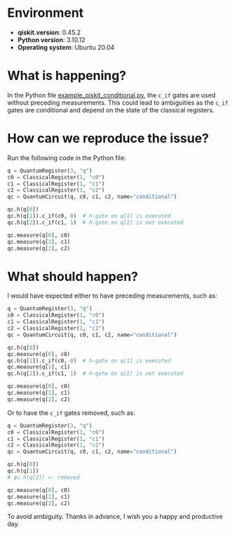 # Environment

- **qiskit.__version__**: 0.45.2
- **Python version**: 3.10.12
- **Operating system**: Ubuntu 20.04

# What is happening?
In the Python file [example_qiskit_conditional.py](https://github.com/ioanasv/quantumInspire/blob/9b8b029a79032c660d62d61700f77f9f28e7ceaa/quantuminspire/docs/example_qiskit_conditional.py#L58), the `c_if` gates are used without preceding measurements. This could lead to ambiguities as the `c_if` gates are conditional and depend on the state of the classical registers.

# How can we reproduce the issue?
Run the following code in the Python file:

```python
q = QuantumRegister(3, "q")
c0 = ClassicalRegister(1, "c0")
c1 = ClassicalRegister(1, "c1")
c2 = ClassicalRegister(1, "c2")
qc = QuantumCircuit(q, c0, c1, c2, name="conditional")

qc.h(q[0])
qc.h(q[1]).c_if(c0, 0)  # h-gate on q[1] is executed
qc.h(q[2]).c_if(c1, 1)  # h-gate on q[2] is not executed

qc.measure(q[0], c0)
qc.measure(q[1], c1)
qc.measure(q[2], c2)
```

# What should happen?
I would have expected either to have preceding measurements, such as:

```python
q = QuantumRegister(3, "q")
c0 = ClassicalRegister(1, "c0")
c1 = ClassicalRegister(1, "c1")
c2 = ClassicalRegister(1, "c2")
qc = QuantumCircuit(q, c0, c1, c2, name="conditional")

qc.h(q[0])
qc.measure(q[0], c0)
qc.h(q[1]).c_if(c0, 0)  # h-gate on q[1] is executed
qc.measure(q[1], c1)
qc.h(q[2]).c_if(c1, 1)  # h-gate on q[2] is not executed

qc.measure(q[0], c0)
qc.measure(q[1], c1)
qc.measure(q[2], c2)
```

Or to have the `c_if` gates removed, such as:

```python
q = QuantumRegister(3, "q")
c0 = ClassicalRegister(1, "c0")
c1 = ClassicalRegister(1, "c1")
c2 = ClassicalRegister(1, "c2")
qc = QuantumCircuit(q, c0, c1, c2, name="conditional")

qc.h(q[0])
qc.h(q[1])
# qc.h(q[2]) <- removed

qc.measure(q[0], c0)
qc.measure(q[1], c1)
qc.measure(q[2], c2)
```

To avoid ambiguity.
Thanks in advance, I wish you a happy and productive day.


